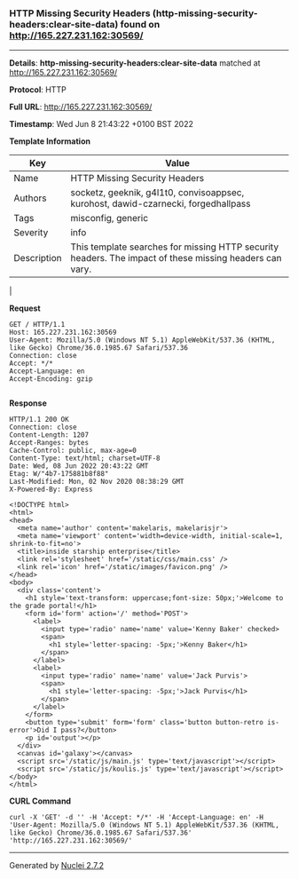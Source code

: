 ### HTTP Missing Security Headers (http-missing-security-headers:clear-site-data) found on http://165.227.231.162:30569/
---
**Details**: **http-missing-security-headers:clear-site-data**  matched at http://165.227.231.162:30569/

**Protocol**: HTTP

**Full URL**: http://165.227.231.162:30569/

**Timestamp**: Wed Jun 8 21:43:22 +0100 BST 2022

**Template Information**

| Key | Value |
|---|---|
| Name | HTTP Missing Security Headers |
| Authors | socketz, geeknik, g4l1t0, convisoappsec, kurohost, dawid-czarnecki, forgedhallpass |
| Tags | misconfig, generic |
| Severity | info |
| Description | This template searches for missing HTTP security headers. The impact of these missing headers can vary.
 |

**Request**
```http
GET / HTTP/1.1
Host: 165.227.231.162:30569
User-Agent: Mozilla/5.0 (Windows NT 5.1) AppleWebKit/537.36 (KHTML, like Gecko) Chrome/36.0.1985.67 Safari/537.36
Connection: close
Accept: */*
Accept-Language: en
Accept-Encoding: gzip


```

**Response**
```http
HTTP/1.1 200 OK
Connection: close
Content-Length: 1207
Accept-Ranges: bytes
Cache-Control: public, max-age=0
Content-Type: text/html; charset=UTF-8
Date: Wed, 08 Jun 2022 20:43:22 GMT
Etag: W/"4b7-175881b8f88"
Last-Modified: Mon, 02 Nov 2020 08:38:29 GMT
X-Powered-By: Express

<!DOCTYPE html>
<html>
<head>
  <meta name='author' content='makelaris, makelarisjr'>
  <meta name='viewport' content='width=device-width, initial-scale=1, shrink-to-fit=no'>
  <title>inside starship enterprise</title>
  <link rel='stylesheet' href='/static/css/main.css' />
  <link rel='icon' href='/static/images/favicon.png' />
</head>
<body>
  <div class='content'>
    <h1 style='text-transform: uppercase;font-size: 50px;'>Welcome to the grade portal!</h1>
    <form id='form' action='/' method='POST'>
      <label>
        <input type='radio' name='name' value='Kenny Baker' checked>
        <span>
          <h1 style='letter-spacing: -5px;'>Kenny Baker</h1>
        </span>
      </label>
      <label>
        <input type='radio' name='name' value='Jack Purvis'>
        <span>
          <h1 style='letter-spacing: -5px;'>Jack Purvis</h1>
        </span>
      </label>
    </form>
    <button type='submit' form='form' class='button button-retro is-error'>Did I pass?</button>
    <p id='output'></p>
  </div>
  <canvas id='galaxy'></canvas>
  <script src='/static/js/main.js' type='text/javascript'></script>
  <script src='/static/js/koulis.js' type='text/javascript'></script>
</body>
</html>
```


**CURL Command**
```
curl -X 'GET' -d '' -H 'Accept: */*' -H 'Accept-Language: en' -H 'User-Agent: Mozilla/5.0 (Windows NT 5.1) AppleWebKit/537.36 (KHTML, like Gecko) Chrome/36.0.1985.67 Safari/537.36' 'http://165.227.231.162:30569/'
```
---
Generated by [Nuclei 2.7.2](https://github.com/projectdiscovery/nuclei)